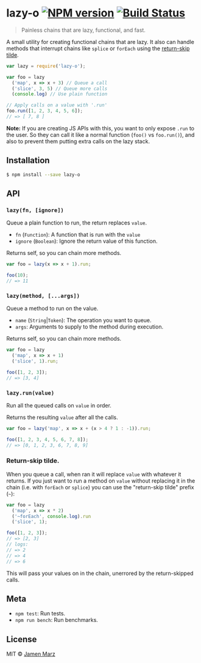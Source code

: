 # lazy-o [![NPM version](https://badge.fury.io/js/lazy-o.svg)](https://npmjs.org/package/lazy-o) [![Build Status](https://travis-ci.org/jamen/lazy-o.svg?branch=master)](https://travis-ci.org/jamen/lazy-o)

> Painless chains that are lazy, functional, and fast.

A small utility for creating functional chains that are lazy.  It also can handle methods that interrupt chains like `splice` or `forEach` using the [return-skip tilde](#api-tilde).

```js
var lazy = require('lazy-o');

var foo = lazy
  ('map', x => x + 3) // Queue a call
  ('slice', 3, 5) // Queue more calls
  (console.log) // Use plain function

// Apply calls on a value with '.run'
foo.run([1, 2, 3, 4, 5, 6]);
// => [ 7, 8 ]
```

**Note:** If you are creating JS APIs with this, you want to only expose `.run` to the user.  So they can call it like a normal function (`foo()` vs `foo.run()`), and also to prevent them putting extra calls on the lazy stack.

## Installation

```sh
$ npm install --save lazy-o
```

## API

### `lazy(fn, [ignore])`
Queue a plain function to run, the return replaces `value`.
 - `fn` (`Function`): A function that is run with the `value`
 - `ignore` (`Boolean`): Ignore the return value of this function.

Returns self, so you can chain more methods.

```js
var foo = lazy(x => x + 1).run;

foo(10);
// => 11
```

### `lazy(method, [...args])`
Queue a method to run on the value.
 - `name` (`String`|`Token`): The operation you want to queue.
 - `args`: Arguments to supply to the method during execution.

Returns self, so you can chain more methods.

```js
var foo = lazy
  ('map', x => x + 1)
  ('slice', 1).run;

foo([1, 2, 3]);
// => [3, 4]
```

### `lazy.run(value)`
Run all the queued calls on `value` in order.

Returns the resulting `value` after all the calls.

```js
var foo = lazy('map', x => x + (x > 4 ? 1 : -1)).run;

foo([1, 2, 3, 4, 5, 6, 7, 8]);
// => [0, 1, 2, 3, 6, 7, 8, 9]
```

<a name='api-tilde'></a>
### Return-skip tilde.
When you queue a call, when ran it will replace `value` with whatever it returns.  If you just want to run a method on `value` without replacing it in the chain (i.e. with `forEach` or `splice`) you can use the "return-skip tilde" prefix (`~`):

```js
var foo = lazy
  ('map', x => x * 2)
  ('~forEach', console.log).run
  ('slice', 1);

foo([1, 2, 3]);
// => [2, 3]
// logs:
// => 2
// => 4
// => 6
```

This will pass your values on in the chain, unerrored by the return-skipped calls.

## Meta
 - `npm test`: Run tests.
 - `npm run bench`: Run benchmarks.

## License

MIT © [Jamen Marz](https://github.com/jamen)
